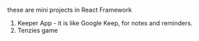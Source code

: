 these are mini projects in React Framework

1. Keeper App - it is like Google Keep, for notes and reminders. 
2. Tenzies game
